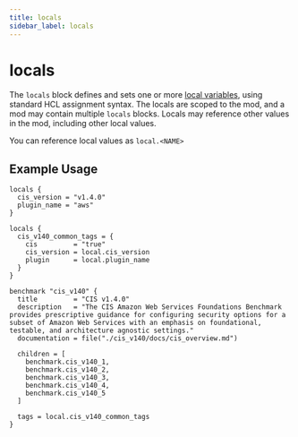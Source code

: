 ```yaml
---
title: locals
sidebar_label: locals
---
```




# locals
The `locals` block defines and sets one or more [local variables](mods/mod-variables#local-variables), using standard HCL assignment syntax.  The locals are scoped to the mod, and a mod may contain multiple `locals` blocks.  Locals may reference other values in the mod, including other local values.

You can reference local values as `local.<NAME>`



## Example Usage

```hcl
locals {
  cis_version = "v1.4.0"
  plugin_name = "aws"
}

locals {
  cis_v140_common_tags = {
    cis         = "true"
    cis_version = local.cis_version
    plugin      = local.plugin_name
  }
}

benchmark "cis_v140" {
  title         = "CIS v1.4.0"
  description   = "The CIS Amazon Web Services Foundations Benchmark provides prescriptive guidance for configuring security options for a subset of Amazon Web Services with an emphasis on foundational, testable, and architecture agnostic settings."
  documentation = file("./cis_v140/docs/cis_overview.md")

  children = [
    benchmark.cis_v140_1,
    benchmark.cis_v140_2,
    benchmark.cis_v140_3,
    benchmark.cis_v140_4,
    benchmark.cis_v140_5
  ]
  
  tags = local.cis_v140_common_tags
}
```

